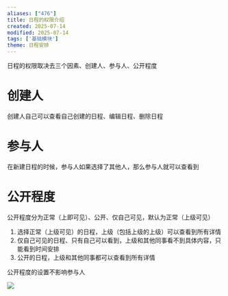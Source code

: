 ```yaml
---
aliases: ["476"]
title: 日程的权限介绍
created: 2025-07-14
modified: 2025-07-14
tags: ['基础模块']
theme: 日程安排
---
```


日程的权限取决去三个因素、创建人、参与人、公开程度

# 创建人

创建人自己可以查看自己创建的日程、编辑日程、删除日程

# 参与人

在新建日程的时候，参与人如果选择了其他人，那么参与人就可以查看到

# 公开程度

公开程度分为正常（上即可见）、公开、仅自己可见，默认为正常（上级可见）

1. 选择正常（上级可见）的日程，上级（包括上级的上级）可以查看到所有详情
2. 仅自己可见的日程、只有自己可以看到，上级和其他同事看不到具体内容，只能看到时间安排
3. 公开的日程，上级和其他同事都可以查看到所有详情

公开程度的设置不影响参与人

![](https://myhelpdoc.oss-cn-heyuan.aliyuncs.com/mdimages/a3ac6fea6111a01d7fbcb87e3df36379.jpg)